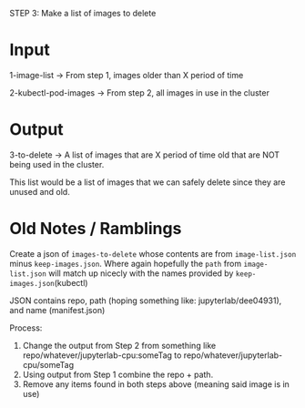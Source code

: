 STEP 3: Make a list of images to delete

# Input 

1-image-list -> From step 1, images older than X period of time

2-kubectl-pod-images -> From step 2, all images in use in the cluster

# Output

3-to-delete -> A list of images that are X period of time old that are NOT being used in the cluster.

This list would be a list of images that we can safely delete since they are unused and old.


# Old Notes / Ramblings

Create a json of `images-to-delete` whose contents are from `image-list.json` minus `keep-images.json`.
Where again hopefully the `path` from `image-list.json` will match up nicecly with the names provided by `keep-images.json`(kubectl)

JSON contains repo, path (hoping something like: jupyterlab/dee04931), and name (manifest.json)

Process: 
1) Change the output from Step 2 from something like repo/whatever/jupyterlab-cpu:someTag to repo/whatever/jupyterlab-cpu/someTag
2) Using output from Step 1 combine the repo + path. 
3) Remove any items found in both steps above (meaning said image is in use)